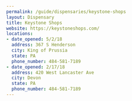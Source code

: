 ```yaml
---
permalink: /guide/dispensaries/keystone-shops
layout: Dispensary
title: Keystone Shops
website: https://keystoneshops.com/
locations:
- date_opened: 5/2/18
  address: 367 S Henderson
  city: King of Prussia
  state: PA
  phone_number: 484-581-7189
- date_opened: 2/17/18
  address: 420 West Lancaster Ave
  city: Devon
  state: PA
  phone_number: 484-581-7189
---
```




